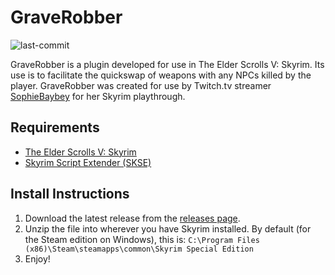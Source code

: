 # GraveRobber
![last-commit](https://img.shields.io/github/last-commit/charlotonne/graverobber?style=plastic)

GraveRobber is a plugin developed for use in The Elder Scrolls V: Skyrim. Its use is to facilitate the quickswap of weapons with any NPCs killed by the player. GraveRobber was created for use by Twitch.tv streamer [SophieBaybey](https://twitch.tv/SophieBaybey) for her Skyrim playthrough.

## Requirements
  - [The Elder Scrolls V: Skyrim](https://store.steampowered.com/app/489830/The_Elder_Scrolls_V_Skyrim_Special_Edition/)
  - [Skyrim Script Extender (SKSE)](https://skse.silverlock.org/)

## Install Instructions
  1. Download the latest release from the [releases page](https://github.com/charlotonne/GraveRobber/releases).
  2. Unzip the file into wherever you have Skyrim installed. By default (for the Steam edition on Windows), this is:
     `C:\Program Files (x86)\Steam\steamapps\common\Skyrim Special Edition`
  3. Enjoy!
